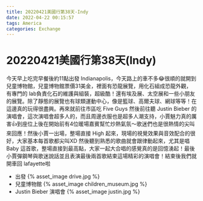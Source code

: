 ```yaml
---
title: 20220421美國行第38天-Indy
date: 2022-04-22 00:15:57
tags: America
categories: Exchange
---
```

# 20220421美國行第38天(Indy)

今天早上吃完早餐後約11點出發 Indianapolis，今天路上的車不多😂很順的就開到兒童博物館，兒童博物館票價31美金，裡面有恐龍展覽，用化石組成恐龍外觀，有專門的 lab負責化石的維護與組裝，超級酷！還有埃及展、太空展和一些小朋友的展覽。除了靜態的展覽也有球類運動中心，像是籃球、高爾夫球、網球等等！在這邊真的玩得很盡興。再來就前往市區吃 Five Guys 然後前往聽 Justin Bieber 的演唱會，這次演唱會超多人的，而且周邊衣服也是超多人潮支持，小賈魅力真的厲害👍到座位上後在開始前有4位暖場嘉賓幫忙炒熱氣氛～歌迷們也是很熱情的尖叫來回應！然後小賈一出場，整場直接 High 起來，現場的視覺效果與音效配合的很好，大家基本每首歌都尖叫XD 然後聽到熟悉的歌曲就會跟律動起來，尤其是唱Baby 這首歌，整場直接到最高點，大家一起大合唱的感覺真的是回憶湧起！最後小賈彈鋼琴與歌迷說話並且表演最後兩首歌結束這場精彩的演唱會！結束後我們就開車回 lafayette啦

- 出發
 {% asset_image drive.jpg %}
- 兒童博物館
 {% asset_image children_museum.jpg %}
- Justin Bieber 演唱會
 {% asset_image justin.jpg %}